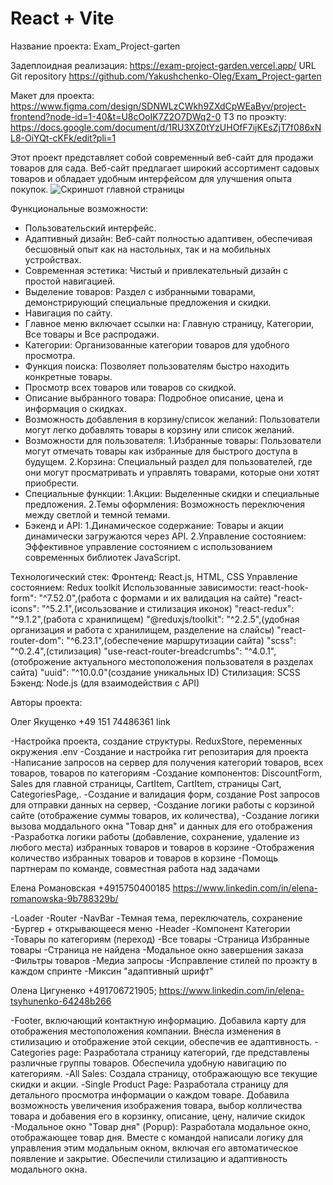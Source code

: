 # React + Vite

Название проекта: Exam_Project-garten

Задеплоидная реализация: https://exam-project-garden.vercel.app/
URL Git repository  https://github.com/Yakushchenko-Oleg/Exam_Project-garten

Макет для проекта: https://www.figma.com/design/SDNWLzCWkh9ZXdCpWEaByv/project-frontend?node-id=1-40&t=U8cOoIK7Z2O7DWq2-0
ТЗ по проэкту: https://docs.google.com/document/d/1RU3XZ0tYzUHOfF7ijKEsZjT7f086xNL8-OiYQt-cKFk/edit?pli=1

Этот проект представляет собой современный веб-сайт для продажи товаров для сада. Веб-сайт предлагает широкий ассортимент садовых товаров и обладает удобным интерфейсом для улучшения опыта покупок.
![Скриншот главной страницы](/Exam_Project-garten/public/images/Readme/screenshot.png)


Функциональные возможности:

- Пользовательский интерфейс.
- Адаптивный дизайн: Веб-сайт полностью адаптивен, обеспечивая бесшовный опыт как на настольных, так и на мобильных устройствах.
- Современная эстетика: Чистый и привлекательный дизайн с простой навигацией.
- Выделение товаров: Раздел с избранными товарами, демонстрирующий специальные предложения и скидки.
- Навигация по сайту.
- Главное меню включает ссылки на: Главную страницу, Категории, Все товары и Все распродажи.
- Категории: Организованные категории товаров для удобного просмотра.
- Функция поиска: Позволяет пользователям быстро находить конкретные товары.
- Просмотр всех товаров или товаров со скидкой.
- Описание выбранного товара: Подробное описание, цена и информация о скидках.
- Возможность добавления в корзину/список желаний: Пользователи могут легко добавлять товары в корзину или список желаний.
- Возможности для пользователя:
    1.Избранные товары: Пользователи могут отмечать товары как избранные для быстрого доступа в будущем.
    2.Корзина: Специальный раздел для пользователей, где они могут просматривать и управлять товарами, которые они хотят приобрести.
- Специальные функции:
    1.Акции: Выделенные скидки и специальные предложения.
    2.Темы оформления: Возможность переключения между светлой и темной темами.
- Бэкенд и API:
    1.Динамическое содержание: Товары и акции динамически загружаются через API.
    2.Управление состоянием: Эффективное управление состоянием с использованием современных библиотек JavaScript.

Технологический стек:
Фронтенд: React.js, HTML, CSS
Управление состоянием: Redux toolkit
Использованные зависимости:
    react-hook-form": "^7.52.0",(работа с формами и их валидация на сайте)
    "react-icons": "^5.2.1",(исользование и стилизация иконок)
    "react-redux": "^9.1.2",(работа с хранилищем)
    "@reduxjs/toolkit": "^2.2.5",(удобная организация и работа с хранилищем, разделение на слайсы)
    "react-router-dom": "^6.23.1",(обеспечение маршрутизации сайта)
    "scss": "^0.2.4",(стилизация)
    "use-react-router-breadcrumbs": "^4.0.1",(отоброжение актуального местоположения пользователя в разделах сайта)
    "uuid": "^10.0.0"(создание уникальных ID)
Стилизация: SCSS
Бэкенд: Node.js (для взаимодействия с API)

Авторы проекта:

Олег Якущенко
+49 151 74486361
link

-Настройка проекта, создание структуры. ReduxStore, переменных окружения .env 
-Cоздание и настройка гит репозитария для проекта
-Написание запросов на сервер для получения категорий товаров, всех товаров, товаров по категориям
-Cоздание компонентов: DiscountForm, Sales для главной страницы, CartItem, CartItem, страницы Cart, CategoriesPage,.
-Создание и валидация форм, создание Post запросов для отправки данных на сервер,
-Создание логики работы с корзиной сайте (отображение суммы товаров, их количества), 
-Создание логики вызова моддального окна "Товар дня" и данных для его отображения
-Разработка  логики работы (добавление, сохранение, удаление из любого места)  избранных товаров и товаров в корзине
-Отображения количество избранных товаров и товаров в корзине
-Помощь партнерам по команде, совместная работа над задачами  


Елена Романовская
+4915750400185
https://www.linkedin.com/in/elena-romanowska-9b788329b/

-Loader
-Router
-NavBar
-Темная тема, переключатель, сохранение
-Бургер +  открывающееся меню
-Header
-Компонент Категории
-Товары по категориям (переход)
-Все товары
-Страница Избранные товары
-Страница не найдена
-Модальное окно завершения заказа
-Фильтры товаров
-Медиа запросы
-Исправление стилей по проэкту в каждом спринте
-Миксин "адаптивный шрифт"


Олена Цигуненко
+491706721905; 
https://www.linkedin.com/in/elena-tsyhunenko-64248b266

-Footer, включающий контактную информацию.
Добавила карту для отображения местоположения компании.
Внесла изменения в стилизацию и отображение этой секции, обеспечив ее адаптивность.
-Categories page:
Разработала страницу категорий, где представлены различные группы товаров.
Обеспечила удобную навигацию по категориям.
-All Sales:
Создала страницу, отображающую все текущие скидки и акции.
-Single Product Page:
Разработала страницу для детального просмотра информации о каждом товаре.
Добавила возможность увеличения изображения товара, выбор колличества товара и добавения его в корзинку, описание, цену, наличие скидок
-Модальное окно "Товар дня" (Popup):
Разработала модальное окно, отображающее товар дня.
Вместе с командой написали логику для управления этим модальным окном, включая его автоматическое появление и закрытие.
Обеспечили стилизацию и адаптивность модального окна.
